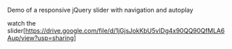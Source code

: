 Demo of a responsive jQuery slider with navigation and autoplay

watch the slider[https://drive.google.com/file/d/1jGjsJokKbU5vIDg4x90QQ90QfMLA6Aup/view?usp=sharing]

